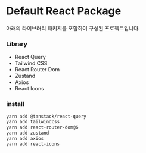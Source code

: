 # Default React Package
아래의 라이브러리 패키지를 포함하여 구성된 프로젝트입니다.

### Library
- React Query
- Tailwind CSS
- React Router Dom
- Zustand
- Axios
- React Icons

### install
```bash
yarn add @tanstack/react-query
yarn add tailwindcss
yarn add react-router-dom@6
yarn add zustand
yarn add axios
yarn add react-icons
```